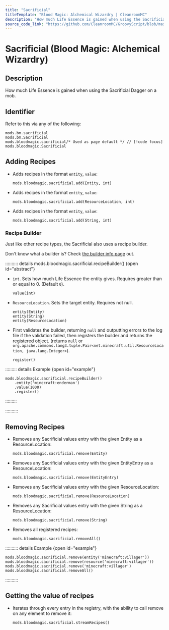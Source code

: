 ```yaml
---
title: "Sacrificial"
titleTemplate: "Blood Magic: Alchemical Wizardry | CleanroomMC"
description: "How much Life Essence is gained when using the Sacrificial Dagger on a mob."
source_code_link: "https://github.com/CleanroomMC/GroovyScript/blob/master/src/main/java/com/cleanroommc/groovyscript/compat/mods/bloodmagic/Sacrificial.java"
---
```


# Sacrificial (Blood Magic: Alchemical Wizardry)

## Description

How much Life Essence is gained when using the Sacrificial Dagger on a mob.

## Identifier

Refer to this via any of the following:

```groovy:no-line-numbers {3}
mods.bm.sacrificial
mods.bm.Sacrificial
mods.bloodmagic.sacrificial/* Used as page default */ // [!code focus]
mods.bloodmagic.Sacrificial
```


## Adding Recipes

- Adds recipes in the format `entity`, `value`:

    ```groovy:no-line-numbers
    mods.bloodmagic.sacrificial.add(Entity, int)
    ```

- Adds recipes in the format `entity`, `value`:

    ```groovy:no-line-numbers
    mods.bloodmagic.sacrificial.add(ResourceLocation, int)
    ```

- Adds recipes in the format `entity`, `value`:

    ```groovy:no-line-numbers
    mods.bloodmagic.sacrificial.add(String, int)
    ```


### Recipe Builder

Just like other recipe types, the Sacrificial also uses a recipe builder.

Don't know what a builder is? Check [the builder info page](../../getting_started/builder.md) out.

:::::::::: details mods.bloodmagic.sacrificial.recipeBuilder() {open id="abstract"}
- `int`. Sets how much Life Essence the entity gives. Requires greater than or equal to 0. (Default `0`).

    ```groovy:no-line-numbers
    value(int)
    ```

- `ResourceLocation`. Sets the target entity. Requires not null.

    ```groovy:no-line-numbers
    entity(Entity)
    entity(String)
    entity(ResourceLocation)
    ```

- First validates the builder, returning `null` and outputting errors to the log file if the validation failed, then registers the builder and returns the registered object. (returns `null` or `org.apache.commons.lang3.tuple.Pair<net.minecraft.util.ResourceLocation, java.lang.Integer>`).

    ```groovy:no-line-numbers
    register()
    ```

::::::::: details Example {open id="example"}
```groovy:no-line-numbers
mods.bloodmagic.sacrificial.recipeBuilder()
    .entity('minecraft:enderman')
    .value(1000)
    .register()
```

:::::::::

::::::::::

## Removing Recipes

- Removes any Sacrificial values entry with the given Entity as a ResourceLocation:

    ```groovy:no-line-numbers
    mods.bloodmagic.sacrificial.remove(Entity)
    ```

- Removes any Sacrificial values entry with the given EntityEntry as a ResourceLocation:

    ```groovy:no-line-numbers
    mods.bloodmagic.sacrificial.remove(EntityEntry)
    ```

- Removes any Sacrificial values entry with the given ResourceLocation:

    ```groovy:no-line-numbers
    mods.bloodmagic.sacrificial.remove(ResourceLocation)
    ```

- Removes any Sacrificial values entry with the given String as a ResourceLocation:

    ```groovy:no-line-numbers
    mods.bloodmagic.sacrificial.remove(String)
    ```

- Removes all registered recipes:

    ```groovy:no-line-numbers
    mods.bloodmagic.sacrificial.removeAll()
    ```

:::::::::: details Example {open id="example"}
```groovy:no-line-numbers
mods.bloodmagic.sacrificial.remove(entity('minecraft:villager'))
mods.bloodmagic.sacrificial.remove(resource('minecraft:villager'))
mods.bloodmagic.sacrificial.remove('minecraft:villager')
mods.bloodmagic.sacrificial.removeAll()
```

::::::::::

## Getting the value of recipes

- Iterates through every entry in the registry, with the ability to call remove on any element to remove it:

    ```groovy:no-line-numbers
    mods.bloodmagic.sacrificial.streamRecipes()
    ```
